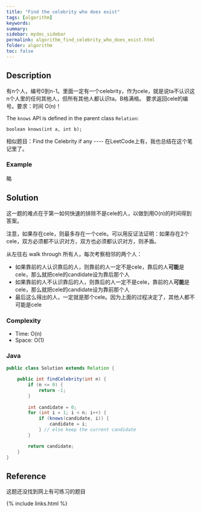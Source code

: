 ```yaml
---
title: "Find the celebrity who does exist"
tags: [algorithm]
keywords:
summary:
sidebar: mydoc_sidebar
permalink: algorithm_find_celebrity_who_does_exist.html
folder: algorithm
toc: false
---
```


## Description
有n个人，编号0到n-1。里面一定有一个celebrity，作为cele，就是说ta不认识这n个人里的任何其他人，但所有其他人都认识ta。B格满格。
要求返回cele的编号。要求：时间 O(n)！

The `knows` API is defined in the parent class `Relation`:
```
boolean knows(int a, int b);
```

相似题目：Find the Celebrity if any ---- 在LeetCode上有，我也总结在这个笔记里了。

### Example
略

## Solution
这一题的难点在于第一如何快速的排除不是cele的人，以做到用O(n)的时间得到答案。

注意，如果存在cele，则最多存在一个cele。可以用反证法证明：如果存在2个cele，双方必须都不认识对方，双方也必须都认识对方，则矛盾。

从左往右 walk through 所有人，每次考察相邻的两个人：
* 如果靠前的人认识靠后的人，则靠前的人一定不是cele，靠后的人**可能**是cele，那么就把cele的candidate设为靠后那个人
* 如果靠前的人不认识靠后的人，则靠后的人一定不是cele，靠前的人**可能**是cele，那么就把cele的candidate设为靠前那个人
* 最后这么得出的人，一定就是那个cele。因为上面的过程决定了，其他人都不可能是cele

### Complexity
* Time: O(n)
* Space: O(1)

### Java
```java
public class Solution extends Relation {

    public int findCelebrity(int n) {
        if (n <= 0) {
            return -1;
        }
        
        int candidate = 0;
        for (int i = 1; i < n; i++) {
            if (knows(candidate, i)) {
                candidate = i;
            } // else keep the current candidate
        }

        return candidate;
    }
}
```

## Reference
这题还没找到网上有可练习的题目

{% include links.html %}
